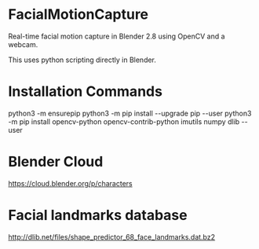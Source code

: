 # FacialMotionCapture

Real-time facial motion capture in Blender 2.8 using OpenCV and a webcam.

This uses python scripting directly in Blender.

# Installation Commands
python3 -m ensurepip
python3 -m pip install --upgrade pip --user
python3 -m pip install opencv-python opencv-contrib-python imutils numpy dlib --user

# Blender Cloud
https://cloud.blender.org/p/characters

# Facial landmarks database
http://dlib.net/files/shape_predictor_68_face_landmarks.dat.bz2
